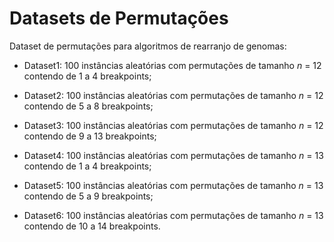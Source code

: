 # Datasets de Permutações
Dataset de permutações para algoritmos de rearranjo de genomas:

- Dataset1: 100 instâncias aleatórias com permutações de tamanho *n* = 12 contendo de 1 a 4 breakpoints;
- Dataset2: 100 instâncias aleatórias com permutações de tamanho *n* = 12 contendo de 5 a 8 breakpoints;
- Dataset3: 100 instâncias aleatórias com permutações de tamanho *n* = 12 contendo de 9 a 13 breakpoints;

- Dataset4: 100 instâncias aleatórias com permutações de tamanho *n* = 13 contendo de 1 a 4 breakpoints;
- Dataset5: 100 instâncias aleatórias com permutações de tamanho *n* = 13 contendo de 5 a 9 breakpoints;
- Dataset6: 100 instâncias aleatórias com permutações de tamanho *n* = 13 contendo de 10 a 14 breakpoints.
